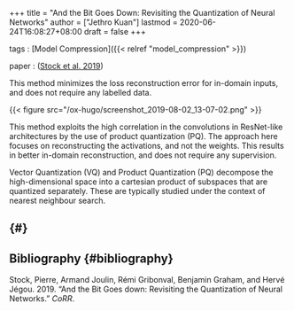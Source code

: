 +++
title = "And the Bit Goes Down: Revisiting the Quantization of Neural Networks"
author = ["Jethro Kuan"]
lastmod = 2020-06-24T16:08:27+08:00
draft = false
+++

tags
: [Model Compression]({{< relref "model_compression" >}})

paper
: ([Stock et al. 2019](#orge3c0353))

This method minimizes the loss reconstruction error for in-domain
inputs, and does not require any labelled data.

{{< figure src="/ox-hugo/screenshot_2019-08-02_13-07-02.png" >}}

This method exploits the high correlation in the convolutions in
ResNet-like architectures by the use of product quantization (PQ). The
approach here focuses on reconstructing the activations, and not the
weights. This results in better in-domain reconstruction, and does not
require any supervision.

Vector Quantization (VQ) and Product Quantization (PQ) decompose the
high-dimensional space into a cartesian product of subspaces that are
quantized separately. These are typically studied under the context of
nearest neighbour search.

## {#}

## Bibliography {#bibliography}

<a id="orge3c0353"></a>Stock, Pierre, Armand Joulin, Rémi Gribonval, Benjamin Graham, and Hervé Jégou. 2019. “And the Bit Goes down: Revisiting the Quantization of Neural Networks.” _CoRR_.
